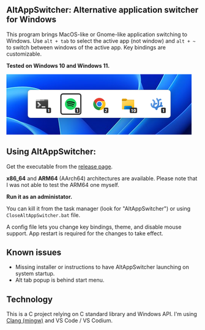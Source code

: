 ## AltAppSwitcher: Alternative application switcher for Windows

This program brings MacOS-like or Gnome-like application switching to Windows. Use `alt + tab` to select the active app (not window) and `alt + ~` to switch between windows of the active app. Key bindings are customizable.

**Tested on Windows 10 and Windows 11.**

![](./Assets/ScreenshotWin10.png)

## Using AltAppSwitcher:
Get the executable from the [release page](https://github.com/hdlx/AltAppSwitcher/releases/).

**x86_64** and **ARM64** (AArch64) architectures are available. Please note that I was not able to test the ARM64 one myself.

**Run it as an administator.**

You can kill it from the task manager (look for "AltAppSwitcher") or using `CloseAltAppSwitcher.bat` file.

A config file lets you change key bindings, theme, and disable mouse support. App restart is required for the changes to take effect.

## Known issues
- Missing installer or instructions to have AltAppSwitcher launching on system startup.
- Alt tab popup is behind start menu.

## Technology
This is a C project relying on C standard library and Windows API. I'm using [Clang (mingw)](https://github.com/mstorsjo/llvm-mingw) and VS Code / VS Codium.
